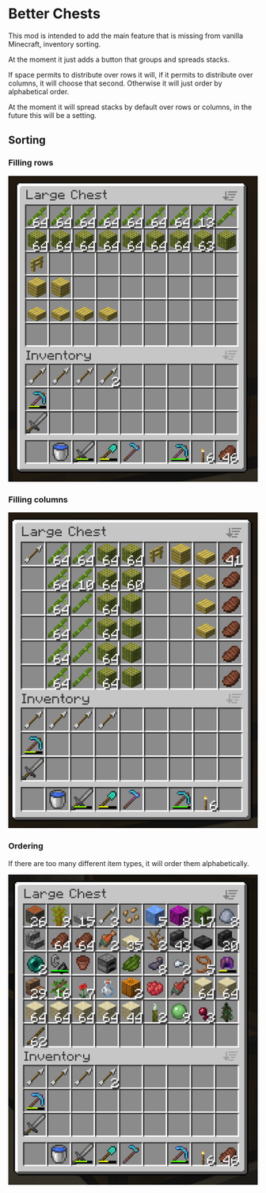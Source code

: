 # Better Chests
This mod is intended to add the main feature that is missing from vanilla Minecraft, inventory sorting.

At the moment it just adds a button that groups and spreads stacks.

If space permits to distribute over rows it will, if it permits to distribute over columns, it will choose that second. Otherwise it will just order by alphabetical order.

At the moment it will spread stacks by default over rows or columns, in the future this will be a setting.

## Sorting

### Filling rows

![ordering](/docs/assets/sort-row-filler.png)

### Filling columns

![ordering](/docs/assets/sort-column-filler.png)

### Ordering
If there are too many different item types, it will order them alphabetically.

![ordering](/docs/assets/sort-too-many.png)
